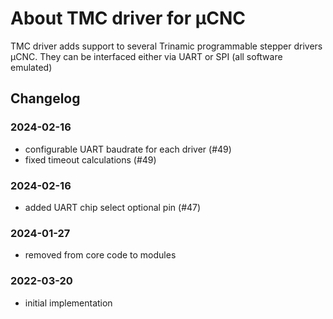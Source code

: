 # About TMC driver for µCNC

TMC driver adds support to several Trinamic programmable stepper drivers µCNC.
They can be interfaced either via UART or SPI (all software emulated)

## Changelog

### 2024-02-16

- configurable UART baudrate for each driver (#49)
- fixed timeout calculations (#49)

### 2024-02-16

- added UART chip select optional pin (#47)

### 2024-01-27

- removed from core code to modules

### 2022-03-20

- initial implementation

